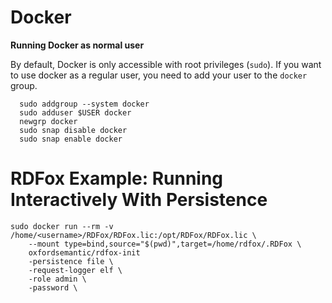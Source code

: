 # Docker
**Running Docker as normal user**
  
  By default, Docker is only accessible with root privileges (`sudo`). If you want to use docker as
  a regular user, you need to add your user to the `docker` group.
  
      sudo addgroup --system docker
      sudo adduser $USER docker
      newgrp docker
      sudo snap disable docker
      sudo snap enable docker
  

# RDFox Example: Running Interactively With Persistence


    sudo docker run --rm -v /home/<username>/RDFox/RDFox.lic:/opt/RDFox/RDFox.lic \
        --mount type=bind,source="$(pwd)",target=/home/rdfox/.RDFox \
        oxfordsemantic/rdfox-init 
        -persistence file \
        -request-logger elf \
        -role admin \
        -password \
    
